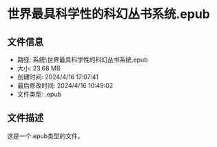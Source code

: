 ﻿# 世界最具科学性的科幻丛书系统.epub

## 文件信息
- 路径: 系统\世界最具科学性的科幻丛书系统.epub
- 大小: 23.68 MB
- 创建时间: 2024/4/16 17:07:41
- 最后修改时间: 2024/4/16 10:49:02
- 文件类型: .epub

## 文件描述
这是一个.epub类型的文件。

